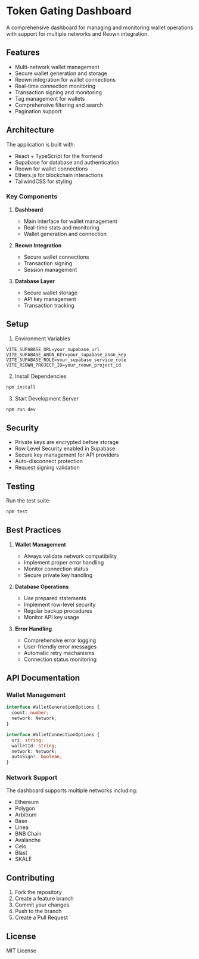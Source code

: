 # Token Gating Dashboard

A comprehensive dashboard for managing and monitoring wallet operations with support for multiple networks and Reown integration.

## Features

- Multi-network wallet management
- Secure wallet generation and storage
- Reown integration for wallet connections
- Real-time connection monitoring
- Transaction signing and monitoring
- Tag management for wallets
- Comprehensive filtering and search
- Pagination support

## Architecture

The application is built with:

- React + TypeScript for the frontend
- Supabase for database and authentication
- Reown for wallet connections
- Ethers.js for blockchain interactions
- TailwindCSS for styling

### Key Components

1. **Dashboard**
   - Main interface for wallet management
   - Real-time stats and monitoring
   - Wallet generation and connection

2. **Reown Integration**
   - Secure wallet connections
   - Transaction signing
   - Session management

3. **Database Layer**
   - Secure wallet storage
   - API key management
   - Transaction tracking

## Setup

1. Environment Variables

```env
VITE_SUPABASE_URL=your_supabase_url
VITE_SUPABASE_ANON_KEY=your_supabase_anon_key
VITE_SUPABASE_ROLE=your_supabase_service_role
VITE_REOWN_PROJECT_ID=your_reown_project_id
```

2. Install Dependencies

```bash
npm install
```

3. Start Development Server

```bash
npm run dev
```

## Security

- Private keys are encrypted before storage
- Row Level Security enabled in Supabase
- Secure key management for API providers
- Auto-disconnect protection
- Request signing validation

## Testing

Run the test suite:

```bash
npm test
```

## Best Practices

1. **Wallet Management**
   - Always validate network compatibility
   - Implement proper error handling
   - Monitor connection status
   - Secure private key handling

2. **Database Operations**
   - Use prepared statements
   - Implement row-level security
   - Regular backup procedures
   - Monitor API key usage

3. **Error Handling**
   - Comprehensive error logging
   - User-friendly error messages
   - Automatic retry mechanisms
   - Connection status monitoring

## API Documentation

### Wallet Management

```typescript
interface WalletGenerationOptions {
  count: number;
  network: Network;
}

interface WalletConnectionOptions {
  uri: string;
  walletId: string;
  network: Network;
  autoSign?: boolean;
}
```

### Network Support

The dashboard supports multiple networks including:
- Ethereum
- Polygon
- Arbitrum
- Base
- Linea
- BNB Chain
- Avalanche
- Celo
- Blast
- SKALE

## Contributing

1. Fork the repository
2. Create a feature branch
3. Commit your changes
4. Push to the branch
5. Create a Pull Request

## License

MIT License